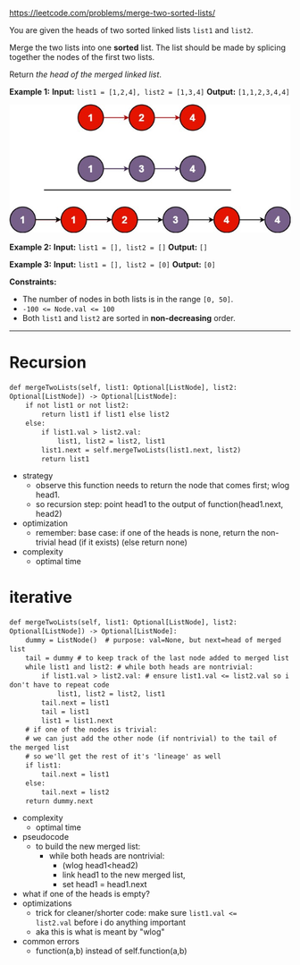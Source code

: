https://leetcode.com/problems/merge-two-sorted-lists/

You are given the heads of two sorted linked lists `list1` and `list2`.

Merge the two lists into one **sorted** list. The list should be made by splicing together the nodes of the first two lists.

Return _the head of the merged linked list_.



**Example 1:**
**Input:** `list1 = [1,2,4], list2 = [1,3,4]`
**Output:** `[1,1,2,3,4,4]`

![](../!assets/attachments/Pasted%20image%2020240224215320.png)


**Example 2:**
**Input:** `list1 = [], list2 = []`
**Output:** `[]`

**Example 3:**
**Input:** `list1 = [], list2 = [0]`
**Output:** `[0]`



**Constraints:**
- The number of nodes in both lists is in the range `[0, 50]`.
- `-100 <= Node.val <= 100`
- Both `list1` and `list2` are sorted in **non-decreasing** order.

---

# Recursion
```
def mergeTwoLists(self, list1: Optional[ListNode], list2: Optional[ListNode]) -> Optional[ListNode]:
    if not list1 or not list2:
        return list1 if list1 else list2
    else:
        if list1.val > list2.val:
            list1, list2 = list2, list1
        list1.next = self.mergeTwoLists(list1.next, list2)
        return list1
```

- strategy
	- observe this function needs to return the node that comes first; wlog head1.
	- so recursion step: point head1 to the output of function(head1.next, head2)
- optimization
	- remember: base case: if one of the heads is none, return the non-trivial head (if it exists) (else return none)
- complexity
	- optimal time




# iterative
```
def mergeTwoLists(self, list1: Optional[ListNode], list2: Optional[ListNode]) -> Optional[ListNode]:
    dummy = ListNode()  # purpose: val=None, but next=head of merged list
    tail = dummy # to keep track of the last node added to merged list
    while list1 and list2: # while both heads are nontrivial:
        if list1.val > list2.val: # ensure list1.val <= list2.val so i don't have to repeat code
            list1, list2 = list2, list1
        tail.next = list1
        tail = list1
        list1 = list1.next
    # if one of the nodes is trivial:
    # we can just add the other node (if nontrivial) to the tail of the merged list
    # so we'll get the rest of it's 'lineage' as well
    if list1:
        tail.next = list1
    else:
        tail.next = list2
    return dummy.next
```

- complexity
	- optimal time
- pseudocode
	- to build the new merged list:
		- while both heads are nontrivial:
			- (wlog head1<head2)
			- link head1 to the new merged list,
			- set head1 = head1.next
- what if one of the heads is empty?
- optimizations
	- trick for cleaner/shorter code: make sure `list1.val <= list2.val` before i do anything important
	- aka this is what is meant by "wlog"
- common errors
	- function(a,b) instead of self.function(a,b)


